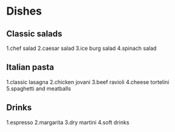 # Dishes

## Classic salads

1.chef salad
2.caesar salad
3.ice burg salad
4.spinach salad

## Italian pasta 

1.classic lasagna
2.chicken jovani
3.beef ravioli
4.cheese tortelini
5.spaghetti and meatballs

## Drinks

1.espresso
2.margarita
3.dry martini
4.soft drinks




